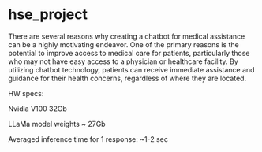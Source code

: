 # hse_project

There are several reasons why creating a chatbot for medical assistance can be a highly motivating endeavor. One of the primary reasons is the potential to improve access to medical care for patients, particularly those who may not have easy access to a physician or healthcare facility. By utilizing chatbot technology, patients can receive immediate assistance and guidance for their health concerns, regardless of where they are located.

HW specs:

Nvidia V100 32Gb

LLaMa model weights ~ 27Gb

Averaged inference time for 1 response:
~1-2 sec
